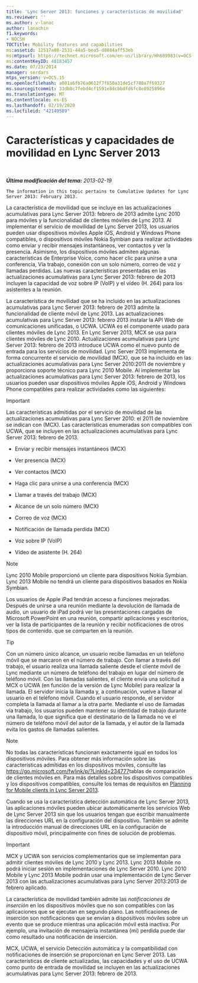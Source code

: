 ```yaml
---
title: 'Lync Server 2013: funciones y características de movilidad'
ms.reviewer: ''
ms.author: v-lanac
author: lanachin
f1.keywords:
- NOCSH
TOCTitle: Mobility features and capabilities
ms:assetid: 12517a88-2531-44a5-bea5-d8884aff53eb
ms:mtpsurl: https://technet.microsoft.com/en-us/library/Hh689983(v=OCS.15)
ms:contentKeyID: 48183457
ms.date: 07/23/2014
manager: serdars
mtps_version: v=OCS.15
ms.openlocfilehash: a001a6fb76a0612f7f650a31de5cf788a7f69327
ms.sourcegitcommit: 33db8c7febd4cf1591e8dcbbdfd6fc8e8925896e
ms.translationtype: MT
ms.contentlocale: es-ES
ms.lasthandoff: 02/19/2020
ms.locfileid: "42149589"
---
```

<div data-xmlns="http://www.w3.org/1999/xhtml">

<div class="topic" data-xmlns="http://www.w3.org/1999/xhtml" data-msxsl="urn:schemas-microsoft-com:xslt" data-cs="http://msdn.microsoft.com/">

<div data-asp="https://msdn2.microsoft.com/asp">

# <a name="mobility-features-and-capabilities-in-lync-server-2013"></a>Características y capacidades de movilidad en Lync Server 2013

</div>

<div id="mainSection">

<div id="mainBody">

<span> </span>

_**Última modificación del tema:** 2013-02-19_

    The information in this topic pertains to Cumulative Updates for Lync Server 2013: February 2013.

La característica de movilidad que se incluye en las actualizaciones acumulativas para Lync Server 2013: febrero de 2013 admite Lync 2010 para móviles y la funcionalidad de clientes móviles de Lync 2013. Al implementar el servicio de movilidad de Lync Server 2013, los usuarios pueden usar dispositivos móviles Apple iOS, Android y Windows Phone compatibles, o dispositivos móviles Nokia Symbian para realizar actividades como enviar y recibir mensajes instantáneos, ver contactos y ver la presencia. Asimismo, los dispositivos móviles admiten algunas características de Enterprise Voice, como hacer clic para unirse a una conferencia, Vía trabajo, conexión con un solo número, correo de voz y llamadas perdidas. Las nuevas características presentadas en las actualizaciones acumulativas para Lync Server 2013: febrero de 2013 incluyen la capacidad de voz sobre IP (VoIP) y el vídeo (H. 264) para los asistentes a la reunión.

La característica de movilidad que se ha incluido en las actualizaciones acumulativas para Lync Server 2013: febrero de 2013 admite la funcionalidad de cliente móvil de Lync 2013. Las actualizaciones acumulativas para Lync Server 2013: febrero 2013 instalar la API Web de comunicaciones unificadas, o UCWA. UCWA es el componente usado para clientes móviles de Lync 2013. En Lync Server 2013, MCX se usa para clientes móviles de Lync 2010. Actualizaciones acumulativas para Lync Server 2013: febrero de 2013 introduce UCWA como el nuevo punto de entrada para los servicios de movilidad. Lync Server 2013 implementa de forma concurrente el servicio de movilidad (MCX), que se ha incluido en las actualizaciones acumulativas para Lync Server 2010:2011 de noviembre y proporciona soporte técnico para Lync 2010 Mobile. Al implementar las actualizaciones acumulativas para Lync Server 2013: febrero de 2013, los usuarios pueden usar dispositivos móviles Apple iOS, Android y Windows Phone compatibles para realizar actividades como las siguientes:

<div>


> [!IMPORTANT]  
> Las características admitidas por el servicio de movilidad de las actualizaciones acumulativas para Lync Server 2010: el 2011 de noviembre se indican con (MCX). Las características enumeradas son compatibles con UCWA, que se incluyen en las actualizaciones acumulativas para Lync Server 2013: febrero de 2013.



</div>

  - Enviar y recibir mensajes instantáneos (MCX)

  - Ver presencia (MCX)

  - Ver contactos (MCX)

  - Haga clic para unirse a una conferencia (MCX)

  - Llamar a través del trabajo (MCX)

  - Alcance de un solo número (MCX)

  - Correo de voz (MCX)

  - Notificación de llamada perdida (MCX)

  - Voz sobre IP (VoIP)

  - Vídeo de asistente (H. 264)

<div>


> [!NOTE]  
> Lync 2010 Mobile proporcionó un cliente para dispositivos Nokia Symbian. Lync 2013 Mobile no tendrá un cliente para dispositivos basados en Nokia Symbian.



</div>

Los usuarios de Apple iPad tendrán acceso a funciones mejoradas. Después de unirse a una reunión mediante la devolución de llamada de audio, un usuario de iPad podrá ver las presentaciones cargadas de Microsoft PowerPoint en una reunión, compartir aplicaciones y escritorios, ver la lista de participantes de la reunión y recibir notificaciones de otros tipos de contenido. que se comparten en la reunión.

<div>


> [!TIP]  
> Con un número único alcance, un usuario recibe llamadas en un teléfono móvil que se marcaron en el número de trabajo. Con llamar a través del trabajo, el usuario realiza una llamada saliente desde el cliente móvil de Lync mediante un número de teléfono del trabajo en lugar del número de teléfono móvil. Con las llamadas salientes, el cliente envía una solicitud a MCX o UCWA (en función de la versión de Lync Mobile) para realizar la llamada. El servidor inicia la llamada y, a continuación, vuelve a llamar al usuario en el teléfono móvil. Cuando el usuario responde, el servidor completa la llamada al llamar a la otra parte. Mediante el uso de llamadas vía trabajo, los usuarios pueden mantener su identidad de trabajo durante una llamada, lo que significa que el destinatario de la llamada no ve el número de teléfono móvil del autor de la llamada, y el autor de la llamada evita los gastos de llamadas salientes.



</div>

<div>


> [!NOTE]  
> No todas las características funcionan exactamente igual en todos los dispositivos móviles. Para obtener más información sobre las características admitidas en los dispositivos móviles, consulte las <A href="https://go.microsoft.com/fwlink/p/?linkid=234777">https://go.microsoft.com/fwlink/p/?LinkId=234777</A>tablas de comparación de clientes móviles en. Para más detalles sobre los dispositivos compatibles y los dispositivos compatibles, consulte los temas de requisitos en <A href="lync-server-2013-planning-for-mobile-clients.md">Planning for Mobile clients in Lync Server 2013</A>.



</div>

Cuando se usa la característica detección automática de Lync Server 2013, las aplicaciones móviles pueden ubicar automáticamente los servicios Web de Lync Server 2013 sin que los usuarios tengan que escribir manualmente las direcciones URL en la configuración del dispositivo. También se admite la introducción manual de direcciones URL en la configuración de dispositivo móvil, principalmente con fines de solución de problemas.

<div>


> [!IMPORTANT]  
> MCX y UCWA son servicios complementarios que se implementan para admitir clientes móviles de Lync 2010 y Lync 2013. Lync 2013 Mobile no podrá iniciar sesión en implementaciones de Lync Server 2010. Lync 2010 Mobile y Lync 2013 Mobile podrán usar una implementación de Lync Server 2013 con las actualizaciones acumulativas para Lync Server 2013:2013 de febrero aplicado.



</div>

La característica de movilidad también admite las *notificaciones de inserción* en los dispositivos móviles que no son compatibles con las aplicaciones que se ejecutan en segundo plano. Las notificaciones de inserción son notificaciones que se envían a dispositivos móviles sobre un evento que se produce mientras una aplicación móvil está inactiva. Por ejemplo, una invitación de mensajería instantánea (mi) perdida puede dar como resultado una notificación de inserción.

MCX, UCWA, el servicio Detección automática y la compatibilidad con notificaciones de inserción se proporcionan en Lync Server 2013. Las características de cliente actualizadas, las capacidades y el uso de UCWA como punto de entrada de movilidad se incluyen en las actualizaciones acumulativas para Lync Server 2013: febrero de 2013.

</div>

<span> </span>

</div>

</div>

</div>

